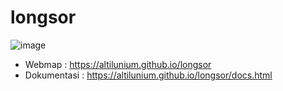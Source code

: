 # longsor

![image](https://github.com/altilunium/longsor/assets/70379302/76d01f88-fb34-4add-ba5b-2d5eb9586ec0)


* Webmap : https://altilunium.github.io/longsor
* Dokumentasi : https://altilunium.github.io/longsor/docs.html
  
